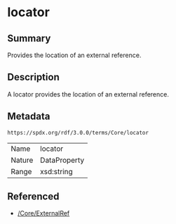 <!-- Automatically generated by spec-parser v2.1.0 on 2024-06-17T15:44:58.460830+00:00 -->
<!-- SPDX-License-Identifier: Community-Spec-1.0 -->

# locator

## Summary

Provides the location of an external reference.


## Description

A locator provides the location of an external reference.


## Metadata

`https://spdx.org/rdf/3.0.0/terms/Core/locator`


| | |
|---|---|
| Name | locator |
| Nature | DataProperty |
| Range | xsd:string |




## Referenced

- [/Core/ExternalRef](../../Core/Classes/ExternalRef.md)

